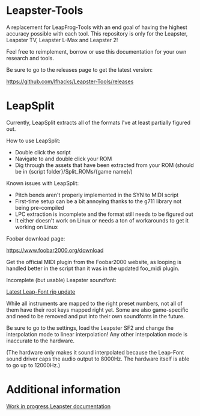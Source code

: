 # Leapster-Tools
A replacement for LeapFrog-Tools with an end goal of having the highest accuracy possible with each tool. This repository is only for the Leapster, Leapster TV, Leapster L-Max and Leapster 2!

Feel free to reimplement, borrow or use this documentation for your own research and tools.

Be sure to go to the releases page to get the latest version:

https://github.com/lfhacks/Leapster-Tools/releases

# LeapSplit
Currently, LeapSplit extracts all of the formats I've at least partially figured out.

How to use LeapSplit:
- Double click the script
- Navigate to and double click your ROM
- Dig through the assets that have been extracted from your ROM (should be in {script folder}/Split_ROMs/{game name}/)

Known issues with LeapSplit:
- Pitch bends aren't properly implemented in the SYN to MIDI script
- First-time setup can be a bit annoying thanks to the g711 library not being pre-compiled
- LPC extraction is incomplete and the format still needs to be figured out
- It either doesn't work on Linux or needs a ton of workarounds to get it working on Linux

Foobar download page:

https://www.foobar2000.org/download

Get the official MIDI plugin from the Foobar2000 website, as looping is handled better in the script than it was in the updated foo_midi plugin.

Incomplete (but usable) Leapster soundfont:

[Latest Leap-Font rip update](https://github.com/user-attachments/files/16822804/Latest.Leap-Font.zip)



While all instruments are mapped to the right preset numbers, not all of them have their root keys mapped right yet. Some are also game-specific and need to be removed and put into their own soundfonts in the future.

Be sure to go to the settings, load the Leapster SF2 and change the interpolation mode to linear interpolation! Any other interpolation mode is inaccurate to the hardware.

(The hardware only makes it sound interpolated because the Leap-Font sound driver caps the audio output to 8000Hz. The hardware itself is able to go up to 12000Hz.)

# Additional information
[Work in progress Leapster documentation](https://gist.github.com/BLiNXthetimesweeperGOD/cc98ea1ddb439c886f1921a7fb9312ba)
